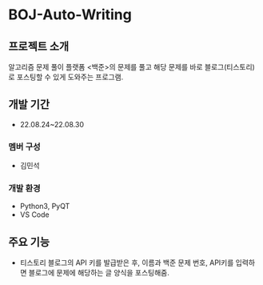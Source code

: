 # BOJ-Auto-Writing

## 프로젝트 소개
알고리즘 문제 풀이 플랫폼 <백준>의 문제를 풀고 해당 문제를 바로 블로그(티스토리)로 포스팅할 수 있게 도와주는 프로그램.

## 개발 기간
* 22.08.24~22.08.30

### 멤버 구성
* 김민석

### 개발 환경
* Python3, PyQT
* VS Code

## 주요 기능
* 티스토리 블로그의 API 키를 발급받은 후, 이름과 백준 문제 번호, API키를 입력하면 블로그에 문제에 해당하는 글 양식을 포스팅해줌.
